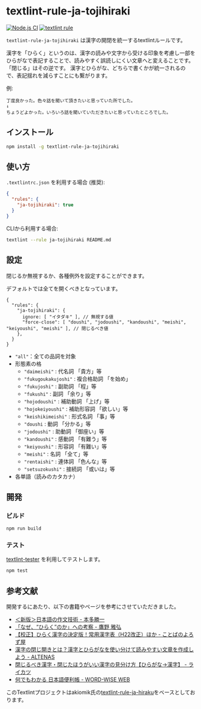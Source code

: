 # textlint-rule-ja-tojihiraki

[![Node.js CI](https://github.com/GunseiKPaseri/textlint-rule-ja-tojihiraki/actions/workflows/ci.yml/badge.svg)](https://github.com/GunseiKPaseri/textlint-rule-ja-tojihiraki/actions/workflows/ci.yml)
[![textlint rule](https://img.shields.io/badge/textlint-fixable-green.svg?style=social)](https://textlint.github.io/) 

`textlint-rule-ja-tojihiraki` は漢字の開閉を統一するtextlintルールです。

漢字を「ひらく」というのは、漢字の読みや文字から受ける印象を考慮し一部をひらがなで表記することで、読みやすく誤読しにくい文章へと変えることです。「閉じる」はその逆です。
漢字とひらがな、どちらで書くかが統一されるので、表記揺れを減らすことにも繋がります。

例:

```
丁度良かった。色々話を聞いて頂きたいと思っていた所でした。
↓
ちょうどよかった。いろいろ話を聞いていただきたいと思っていたところでした。
```

## インストール

```bash
npm install -g textlint-rule-ja-tojihiraki
```

## 使い方

`.textlintrc.json` を利用する場合 (推奨):

```json
{
  "rules": {
    "ja-tojihiraki": true
  }
}
```

CLIから利用する場合:

```bash
textlint --rule ja-tojihiraki README.md
```

## 設定

閉じるか無視するか、各種例外を設定することができます。

デフォルトでは全てを開くべきとなっています。

```jsonc
{
  "rules": {
    "ja-tojihiraki": {
      ignore: [ "イタダキ" ], // 無視する値
      "force-close": [ "doushi", "jodoushi", "kandoushi", "meishi", "keiyoushi", "meishi" ], // 閉じるべき値
    },
  }
}
```

- `"all"`：全ての品詞を対象
- 形態素の格
  - `"daimeishi"`        : 代名詞 「貴方」等
  - `"fukugoukakujoshi"` : 複合格助詞 「を始め」
  - `"fukujoshi"`        : 副助詞 「程」等
  - `"fukushi"`          : 副詞 「余り」等
  - `"hojodoushi"`       : 補助動詞 「上げ」等
  - `"hojokeiyoushi"`    : 補助形容詞 「欲しい」等
  - `"keishikimeishi"`   : 形式名詞 「事」等
  - `"doushi`            : 動詞 「分かる」等
  - `"jodoushi"`         : 助動詞 「御座い」等
  - `"kandoushi"`        : 感動詞 「有難う」等
  - `"keiyoushi"`        : 形容詞 「有難い」等
  - `"meishi"`           : 名詞 「全て」等
  - `"rentaishi"`        : 連体詞 「色んな」等
  - `"setsuzokushi"`     : 接続詞 「或いは」等
- 各単語（読みのカタカナ）

## 開発

### ビルド

```bash
npm run build
```

### テスト

[textlint-tester](https://github.com/textlint/textlint-tester) を利用してテストします。

```bash
npm test
```

## 参考文献

開発するにあたり、以下の書籍やページを参考にさせていただきました。

- [＜新版＞日本語の作文技術 - 本多勝一](https://publications.asahi.com/ecs/detail/?item_id=17593)
- [「なぜ、“ひらく”のか」への考察 - 鷹野 雅弘](https://note.com/swwwitch/n/n105a095c0687)
- [【校正】ひらく漢字の決定版！常用漢字表（H22改正）ほか - ことばのよろず屋](https://kotobanoyorozuya.com/hiraku-ichiran/)
- [漢字の閉じ開きとは？漢字とひらがなを使い分けて読みやすい文章を作成しよう - ALTENAS](https://altenas.jp/blog/chinese-characters-close-up-or-open)
- [閉じるべき漢字・閉じたほうがいい漢字の見分け方【ひらがな→漢字】 - ライカツ](https://lifelikewriter.com/hiragana-kanji-rules/)
- [何でもわかる 日本語便利帳 - WORD-WISE WEB](https://dictionary.sanseido-publ.co.jp/dict/ssd36029)

このTextlintプロジェクトはakiomik氏の[textlint-rule-ja-hiraku](https://github.com/akiomik/textlint-rule-ja-hiraku)をベースとしております。
